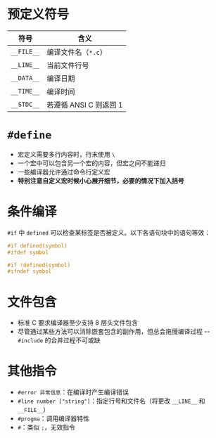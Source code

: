 # 预定义符号

| 符号         | 含义               |
| ---------- | ---------------- |
| `__FILE__` | 编译文件名（`*.c`）     |
| `__LINE__` | 当前文件行号           |
| `__DATA__` | 编译日期             |
| `__TIME__` | 编译时间             |
| `__STDC__` | 若遵循 ANSI C 则返回 1 |
# `#define`

- 宏定义需要多行内容时，行末使用 `\`
- 一个宏中可以包含另一个宏的内容，但宏之间不能递归
- 一些编译器允许通过命令行定义宏
- **特别注意自定义宏时候小心展开细节，必要的情况下加入括号**
# 条件编译

`#if` 中 `defined` 可以检查某标签是否被定义。以下各语句块中的语句等效：

```c
#if defined(symbol)
#ifdef symbol
```

```c
#if !defined(symbol)
#ifndef symbol
```
# 文件包含

- 标准 C 要求编译器至少支持 8 层头文件包含
- 尽管通过某些方法可以消除嵌套包含的副作用，但总会拖慢编译过程 -- `#include` 的合并过程不可或缺
# 其他指令

- `#error 异常信息`：在编译时产生编译错误
- `#line number ["string"]`：指定行号和文件名（将更改 `__LINE__` 和 `__FILE__`）
- `#progma`：调用编译器特性
- `#`：类似 `;`，无效指令